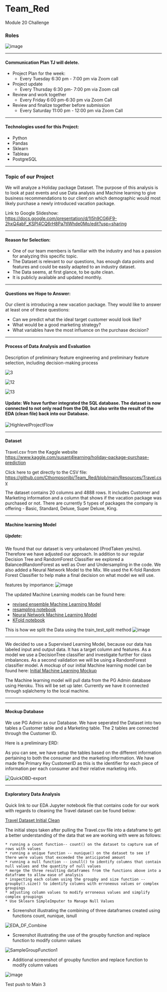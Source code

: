 # Team_Red
Module 20 Challenge

### Roles

![image](https://user-images.githubusercontent.com/91682586/159757962-0591adf2-d16c-4401-a41f-60282c9a7377.png)

---
#### Communication Plan	TJ will delete.		
			

 - Project Plan for the week:	
  	* Every Tuesday 6:30 pm - 7:00 pm via Zoom call
 - Project update 	
 	* Every Thursday 6:30 pm- 7:00 pm via Zoom call
 - Review and work together 	
 	* Every Friday 6:00 pm-6:30 pm via Zoom Call
 - Review and finalize together before submission 	
 	* Every Saturday 11:00 pm - 12:00 pm via Zoom Call

---
#### Technologies used for this Project:

- Python
- Pandas
- Sklearn
- Tableau
- PostgreSQL

---
### Topic of our Project

We will analyze a Holiday package Dataset. The purpose of this analysis is to look at past events and use Data analysis and Machine learning to give business recommendations to our client on which demographic would most likely purchase a newly introduced vacation package.

Link to Google Slideshow: https://docs.google.com/presentation/d/1I5h9CG6jF9-2hxQ4abF_KSPI4CQ6rH8Pa7tIWhde0Mo/edit?usp=sharing

---
#### Reason for Selection: 

-	One of our team members is familiar with the industry and has a passion for analyzing this specific topic.
-	The Dataset is relevant to our questions, has enough data points and features and could be easily adapted to an industry dataset.
-	The Data seems, at first glance, to be quite clean.
-	It is publicly available and updated monthly. 

---
#### Questions we Hope to Answer:

Our client is introducing a new vacation package. They would like to answer at least one of these questions:

-	Can we predict what the ideal target customer would look like?
-	What would be a good marketing strategy?
-	What variables have the most influence on the purchase decision?

---
#### Process of Data Analysis and Evaluation

Description of preliminary feature engineering and preliminary feature selection, including decision-making process

![3](https://user-images.githubusercontent.com/91682586/159799327-5b62152f-a315-4818-a306-0a7ef502ec29.png)

![12](https://user-images.githubusercontent.com/91682586/159800113-68fecc39-106a-4d56-9aaa-62a265695b3b.png)

![13](https://user-images.githubusercontent.com/91682586/159800176-c50087d8-241a-4be0-b5ef-630f79057ff4.png)


#### Update: We have further integrated the SQL database. The dataset is now connected to not only read from the DB, but also write the result of the EDA (clean file) back into our Database. 



![HighlevelProjectFlow](Images/HighlevelProjectFlow.PNG)

---
#### Dataset

Travel.csv from the Kaggle website
https://www.kaggle.com/susant4learning/holiday-package-purchase-prediction

Click here to get directly to the CSV file:  https://github.com/Cthompsonlbi/Team_Red/blob/main/Resources/Travel.csv

The dataset contains 20 columns and 4888 rows.
It includes Customer and Marketing information and a column that shows if the vacation package was purchased or not.
There are currently 5 types of packages the company is offering - Basic, Standard, Deluxe, Super Deluxe, King.

---
#### Machine learning Model

##### **Update**:
We found that our dataset is very unbalanced (ProdTaken yes/no). Therefore we have adjusted our approach.
In addition to our regular Decision Tree and RandomForest Classifier we explored a BalancedRandomForest as well as Over and Undersampling in the code.
We also added a Neural Network Model to the Mix. We used the K-fold Random Forest Classifier to help make a final decision on what model we will use.

features by importance:
![image](https://user-images.githubusercontent.com/91682586/159939057-ba9491c7-6fa3-4787-8f5d-0313e93ea2d1.png)


The updated Machine Learning models can be found here:

  - [revised ensemble Machine Learning Model](Notebooks/Insight_ensemble.ipynb)
  - [resampling notebook](Notebooks/Insight_resampling.ipynb)
  - [Neural Network Machine Learning Model](Notebooks/InsightNeural.ipynb)
  - [KFold notebook](Notebooks/Insight_ensemble_KFold.ipynb)

This is how we split the Data using the train_test_split method ![image](https://user-images.githubusercontent.com/91682586/159809128-c81e74f5-5687-4ddd-a23f-1455d21b5fc2.png)

--- 
We decided to use a Supervised Learning Model, because our data has labeled input and output data.
It has a target column and features.
As a model we use a DecisionTree classifier and investigate further for class imbalances.
As a second validation we will be using a RandomForest classifier model.
A mockup of our initial Machine learning model can be found here: 
[Initial Machine Learning Mockup](Notebooks/Mock_up_Machine_Learning_Modelwith_SQL_connect.ipynb)

The Machine learning model will pull data from the PG Admin database using Heroku.
This will be set up later. Currently we have it connected through sqlalchemy to the local machine.

---
---
#### Mockup Database

We use PG Admin as our Database.
We have seperated the Dataset into two tables a Customer table and a Marketing table.
The 2 tables are connected through the Customer ID.

Here is a preliminary ERD:

As you can see, we have setup the tables based on the different information pertaining to both the consumer and the marketing information.
We have made the Primary Key CustomerID as this is the identifier for each piece of information per each consumer and their relative marketing info.


![QuickDBD-export](https://user-images.githubusercontent.com/92830382/159591417-936321a5-d646-4f35-9745-389ab3cc44a4.png)


---
#### Exploratory Data Analysis

Quick link to our EDA Jupyter notebook file that contains code for our work with regards to cleaning the Travel dataset can be found below:

[Travel Dataset Initial Clean](Notebooks/InsightEDA.ipynb)

The initial steps taken after pulling the Travel.csv file into a dataframe to get a better understanding of the data that we are working with were as follows:	

	* running a count function-- count() on the dataset to capture sum of rows with values
	* running a unique function -- nunique() on the dataset to see if there were values that exceeded the anticipated amount
	* running a null function -- isnull() to identify columns that contain null values and the quantity of null values
	* merge the three resulting dataframes from the functions above into a dataframe to allow ease of analysis
	* inspecting each column using the groupby and size function --groupby().size() to identify columns with erroneous values or complex groupings
	* adjusting column values to modify erroneous values and simplify complex groupings
	* Use Sklearn SimpleImputer to Manage Null Values
	
* Screenshot illustrating the combining of three dataframes created using functions count, nunique, isnull

![EDA_DF_Combine](Images/EDA_DF_Combine.PNG)

* Screenshot illustrating the use of the groupby function and replace function to modify column values

![SampleGroupFunction1](Images/SampleGroupFunction1.PNG)
	
* Additional screenshot of groupby function and replace function to modify column values

![image](https://user-images.githubusercontent.com/91682586/159763571-9262e494-9fd7-4114-9807-800b297dd0dd.png)


Test push to Main 3







